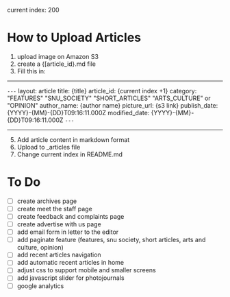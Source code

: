 current index: 200
# How to Upload Articles
1. upload image on Amazon S3
2. create a {[article_id}.md file
3. Fill this in:

---

`---`
      layout: article
      title: {title}
      article_id: {current index +1}
      category: "FEATURES" "SNU_SOCIETY" "SHORT_ARTICLES" "ARTS_CULTURE" or "OPINION" 
      author_name: {author name}
      picture_url: {s3 link}
      publish_date: {YYYY}-{MM}-{DD}T09:16:11.000Z
      modified_date: {YYYY}-{MM}-{DD}T09:16:11.000Z
`---`

---

5. Add article content in markdown format
6. Upload to _articles file
7. Change current index in README.md
# To Do
- [ ] create archives page
- [ ] create meet the staff page
- [ ] create feedback and complaints page
- [ ] create advertise with us page
- [ ] add email form in letter to the editor
- [ ] add paginate feature (features, snu society, short articles, arts and culture, opinion)
- [ ] add recent articles navigation
- [ ] add automatic recent articles in home
- [ ] adjust css to support mobile and smaller screens
- [ ] add javascript slider for photojournals
- [ ] google analytics
